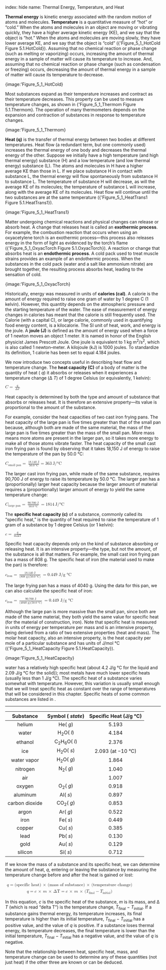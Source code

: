 index: hide
name: Thermal Energy, Temperature, and Heat

 **Thermal energy** is kinetic energy associated with the random motion of atoms and molecules.  **Temperature** is a quantitative measure of “hot” or “cold.” When the atoms and molecules in an object are moving or vibrating quickly, they have a higher average kinetic energy (KE), and we say that the object is “hot.” When the atoms and molecules are moving slowly, they have lower average KE, and we say that the object is “cold” ({'Figure_5_1_HotCold Figure 5.1.HotCold}). Assuming that no chemical reaction or phase change (such as melting or vaporizing) occurs, increasing the amount of thermal energy in a sample of matter will cause its temperature to increase. And, assuming that no chemical reaction or phase change (such as condensation or freezing) occurs, decreasing the amount of thermal energy in a sample of matter will cause its temperature to decrease.


{image:'Figure_5_1_HotCold}
        

Most substances expand as their temperature increases and contract as their temperature decreases. This property can be used to measure temperature changes, as shown in {'Figure_5_1_Thermom Figure 5.1.Thermom}. The operation of many thermometers depends on the expansion and contraction of substances in response to temperature changes.


{image:'Figure_5_1_Thermom}
        

 **Heat (q)** is the transfer of thermal energy between two bodies at different temperatures. Heat flow (a redundant term, but one commonly used) increases the thermal energy of one body and decreases the thermal energy of the other. Suppose we initially have a high temperature (and high thermal energy) substance (H) and a low temperature (and low thermal energy) substance (L). The atoms and molecules in H have a higher average KE than those in L. If we place substance H in contact with substance L, the thermal energy will flow spontaneously from substance H to substance L. The temperature of substance H will decrease, as will the average KE of its molecules; the temperature of substance L will increase, along with the average KE of its molecules. Heat flow will continue until the two substances are at the same temperature ({'Figure_5_1_HeatTrans1 Figure 5.1.HeatTrans1}).


{image:'Figure_5_1_HeatTrans1}
        

Matter undergoing chemical reactions and physical changes can release or absorb heat. A change that releases heat is called an  **exothermic process**. For example, the combustion reaction that occurs when using an oxyacetylene torch is an exothermic process—this process also releases energy in the form of light as evidenced by the torch’s flame ({'Figure_5_1_OxyacTorch Figure 5.1.OxyacTorch}). A reaction or change that absorbs heat is an  **endothermic process**. A cold pack used to treat muscle strains provides an example of an endothermic process. When the substances in the cold pack (water and a salt like ammonium nitrate) are brought together, the resulting process absorbs heat, leading to the sensation of cold.


{image:'Figure_5_1_OxyacTorch}
        

Historically, energy was measured in units of  **calories (cal)**. A calorie is the amount of energy required to raise one gram of water by 1 degree C (1 kelvin). However, this quantity depends on the atmospheric pressure and the starting temperature of the water. The ease of measurement of energy changes in calories has meant that the calorie is still frequently used. The Calorie (with a capital C), or large calorie, commonly used in quantifying food energy content, is a kilocalorie. The SI unit of heat, work, and energy is the joule. A  **joule (J)** is defined as the amount of energy used when a force of 1 newton moves an object 1 meter. It is named in honor of the English physicist James Prescott Joule. One joule is equivalent to 1 kg m<sup>2</sup>/s<sup>2</sup>, which is also called 1 newton–meter. A kilojoule (kJ) is 1000 joules. To standardize its definition, 1 calorie has been set to equal 4.184 joules.

We now introduce two concepts useful in describing heat flow and temperature change. The  **heat capacity (C)** of a body of matter is the quantity of heat ( *q*) it absorbs or releases when it experiences a temperature change (Δ *T*) of 1 degree Celsius (or equivalently, 1 kelvin):

<math xmlns:q="http://cnx.rice.edu/qml/1.0" xmlns:m="http://www.w3.org/1998/Math/MathML" xmlns:bib="http://bibtexml.sf.net/" xmlns:md="http://cnx.rice.edu/mdml" xmlns="http://cnx.rice.edu/cnxml"><mrow><mi>C</mi><mo>=</mo><mspace width="0.2em"/><mfrac><mi>q</mi><mrow><mtext>Δ</mtext><mi>T</mi></mrow></mfrac></mrow></math>

Heat capacity is determined by both the type and amount of substance that absorbs or releases heat. It is therefore an extensive property—its value is proportional to the amount of the substance.

For example, consider the heat capacities of two cast iron frying pans. The heat capacity of the large pan is five times greater than that of the small pan because, although both are made of the same material, the mass of the large pan is five times greater than the mass of the small pan. More mass means more atoms are present in the larger pan, so it takes more energy to make all of those atoms vibrate faster. The heat capacity of the small cast iron frying pan is found by observing that it takes 18,150 J of energy to raise the temperature of the pan by 50.0 °C:

<math xmlns:q="http://cnx.rice.edu/qml/1.0" xmlns:m="http://www.w3.org/1998/Math/MathML" xmlns:bib="http://bibtexml.sf.net/" xmlns:md="http://cnx.rice.edu/mdml" xmlns="http://cnx.rice.edu/cnxml"><mrow><msub><mi>C</mi><mrow><mtext>small pan</mtext></mrow></msub><mo>=</mo><mspace width="0.2em"/><mfrac><mrow><mtext>18,140 J</mtext></mrow><mrow><mn>50.0</mn><mspace width="0.2em"/><mtext>°C</mtext></mrow></mfrac><mo>=</mo><mn>363</mn><mspace width="0.2em"/><mtext>J/°C</mtext></mrow></math>

The larger cast iron frying pan, while made of the same substance, requires 90,700 J of energy to raise its temperature by 50.0 °C. The larger pan has a (proportionally) larger heat capacity because the larger amount of material requires a (proportionally) larger amount of energy to yield the same temperature change:

<math xmlns:q="http://cnx.rice.edu/qml/1.0" xmlns:m="http://www.w3.org/1998/Math/MathML" xmlns:bib="http://bibtexml.sf.net/" xmlns:md="http://cnx.rice.edu/mdml" xmlns="http://cnx.rice.edu/cnxml"><mrow><msub><mi>C</mi><mrow><mtext>large pan</mtext></mrow></msub><mo>=</mo><mspace width="0.2em"/><mfrac><mrow><mtext>90,700 J</mtext></mrow><mrow><mn>50.0</mn><mspace width="0.2em"/><mtext>°C</mtext></mrow></mfrac><mspace width="0.2em"/><mo>=</mo><mn>1814</mn><mspace width="0.2em"/><mtext>J/°C</mtext></mrow></math>

The  **specific heat capacity (c)** of a substance, commonly called its “specific heat,” is the quantity of heat required to raise the temperature of 1 gram of a substance by 1 degree Celsius (or 1 kelvin):

<math xmlns:q="http://cnx.rice.edu/qml/1.0" xmlns:m="http://www.w3.org/1998/Math/MathML" xmlns:bib="http://bibtexml.sf.net/" xmlns:md="http://cnx.rice.edu/mdml" xmlns="http://cnx.rice.edu/cnxml"><mrow><mi>c</mi><mo>=</mo><mspace width="0.2em"/><mfrac><mi>q</mi><mrow><mstyle mathvariant="italics"><mtext>m</mtext></mstyle><mtext>Δ</mtext><mstyle mathvariant="italics"><mtext>T</mtext></mstyle></mrow></mfrac></mrow></math>

Specific heat capacity depends only on the kind of substance absorbing or releasing heat. It is an intensive property—the type, but not the amount, of the substance is all that matters. For example, the small cast iron frying pan has a mass of 808 g. The specific heat of iron (the material used to make the pan) is therefore:

<math xmlns:q="http://cnx.rice.edu/qml/1.0" xmlns:m="http://www.w3.org/1998/Math/MathML" xmlns:bib="http://bibtexml.sf.net/" xmlns:md="http://cnx.rice.edu/mdml" xmlns="http://cnx.rice.edu/cnxml"><mrow><msub><mi>c</mi><mrow><mtext>iron</mtext></mrow></msub><mo>=</mo><mspace width="0.2em"/><mfrac><mrow><mtext>18,140 J</mtext></mrow><mrow><mo stretchy="false">(</mo><mtext>808 g</mtext><mo stretchy="false">)</mo><mo stretchy="false">(</mo><mn>50.0</mn><mspace width="0.2em"/><mtext>°C</mtext><mo stretchy="false">)</mo></mrow></mfrac><mspace width="0.2em"/><mo>=</mo><mtext>0.449 J/g °C</mtext></mrow></math>

The large frying pan has a mass of 4040 g. Using the data for this pan, we can also calculate the specific heat of iron:

<math xmlns:q="http://cnx.rice.edu/qml/1.0" xmlns:m="http://www.w3.org/1998/Math/MathML" xmlns:bib="http://bibtexml.sf.net/" xmlns:md="http://cnx.rice.edu/mdml" xmlns="http://cnx.rice.edu/cnxml"><mrow><msub><mi>c</mi><mrow><mtext>iron</mtext></mrow></msub><mo>=</mo><mspace width="0.2em"/><mfrac><mrow><mtext>90,700 J</mtext></mrow><mrow><mo stretchy="false">(</mo><mtext>4040 g</mtext><mo stretchy="false">)</mo><mo stretchy="false">(</mo><mn>50.0</mn><mspace width="0.2em"/><mtext>°C</mtext><mo stretchy="false">)</mo></mrow></mfrac><mspace width="0.2em"/><mo>=</mo><mtext>0.449 J/g °C</mtext></mrow></math>

Although the large pan is more massive than the small pan, since both are made of the same material, they both yield the same value for specific heat (for the material of construction, iron). Note that specific heat is measured in units of energy per temperature per mass and is an intensive property, being derived from a ratio of two extensive properties (heat and mass). The molar heat capacity, also an intensive property, is the heat capacity per mole of a particular substance and has units of J/mol °C ({'Figure_5_1_HeatCapacity Figure 5.1.HeatCapacity}).


{image:'Figure_5_1_HeatCapacity}
        

water has a relatively high specific heat (about 4.2 J/g °C for the liquid and 2.09 J/g  °C for the solid)); most metals have much lower specific heats (usually less than 1 J/g °C). The specific heat of a substance varies somewhat with temperature. However, this variation is usually small enough that we will treat specific heat as constant over the range of temperatures that will be considered in this chapter. Specific heats of some common substances are listed in .


****

| Substance | Symbol ( *state*) | Specific Heat (J/g °C) |
|:-:|:-:|:-:|
| helium | He( *g*) | 5.193 |
| water | H<sub>2</sub>O( *l*) | 4.184 |
| ethanol | C<sub>2</sub>H<sub>6</sub>O( *l*) | 2.376 |
| ice | H<sub>2</sub>O( *s*) | 2.093 (at −10 °C) |
| water vapor | H<sub>2</sub>O( *g*) | 1.864 |
| nitrogen | N<sub>2</sub>( *g*) | 1.040 |
| air |  | 1.007 |
| oxygen | O<sub>2</sub>( *g*) | 0.918 |
| aluminum | Al( *s*) | 0.897 |
| carbon dioxide | CO<sub>2</sub>( *g*) | 0.853 |
| argon | Ar( *g*) | 0.522 |
| iron | Fe( *s*) | 0.449 |
| copper | Cu( *s*) | 0.385 |
| lead | Pb( *s*) | 0.130 |
| gold | Au( *s*) | 0.129 |
| silicon | Si( *s*) | 0.712 |
    

If we know the mass of a substance and its specific heat, we can determine the amount of heat,  *q*, entering or leaving the substance by measuring the temperature change before and after the heat is gained or lost:

<math xmlns:q="http://cnx.rice.edu/qml/1.0" xmlns:m="http://www.w3.org/1998/Math/MathML" xmlns:bib="http://bibtexml.sf.net/" xmlns:md="http://cnx.rice.edu/mdml" xmlns="http://cnx.rice.edu/cnxml"><mtable columnalign="left"><mtr><mtd><mi>q</mi><mo>=</mo><mo stretchy="false">(</mo><mtext>specific heat</mtext><mo stretchy="false">)</mo><mspace width="0.2em"/><mo>×</mo><mspace width="0.2em"/><mo stretchy="false">(</mo><mtext>mass of substance</mtext><mo stretchy="false">)</mo><mspace width="0.2em"/><mo>×</mo><mspace width="0.2em"/><mo stretchy="false">(</mo><mtext>temperature change</mtext><mo stretchy="false">)</mo></mtd></mtr><mtr><mtd><mi>q</mi><mo>=</mo><mi>c</mi><mspace width="0.2em"/><mo>×</mo><mspace width="0.2em"/><mi>m</mi><mspace width="0.2em"/><mo>×</mo><mspace width="0.2em"/><mtext>Δ</mtext><mstyle mathvariant="italic"><mtext>T</mtext></mstyle><mo>=</mo><mi>c</mi><mspace width="0.2em"/><mo>×</mo><mspace width="0.2em"/><mi>m</mi><mspace width="0.2em"/><mo>×</mo><mspace width="0.2em"/><mo stretchy="false">(</mo><msub><mi>T</mi><mrow><mtext>final</mtext></mrow></msub><mo>−</mo><msub><mi>T</mi><mrow><mtext>initial</mtext></mrow></msub><mo stretchy="false">)</mo></mtd></mtr></mtable></math>

In this equation,  *c* is the specific heat of the substance,  *m* is its mass, and Δ *T* (which is read “delta T”) is the temperature change,  *T*<sub>final</sub> −  *T*<sub>initial</sub>. If a substance gains thermal energy, its temperature increases, its final temperature is higher than its initial temperature,  *T*<sub>final</sub> −  *T*<sub>initial</sub> has a positive value, and the value of  *q* is positive. If a substance loses thermal energy, its temperature decreases, the final temperature is lower than the initial temperature,  *T*<sub>final</sub> −  *T*<sub>initial</sub> has a negative value, and the value of  *q* is negative.

Note that the relationship between heat, specific heat, mass, and temperature change can be used to determine any of these quantities (not just heat) if the other three are known or can be deduced.
